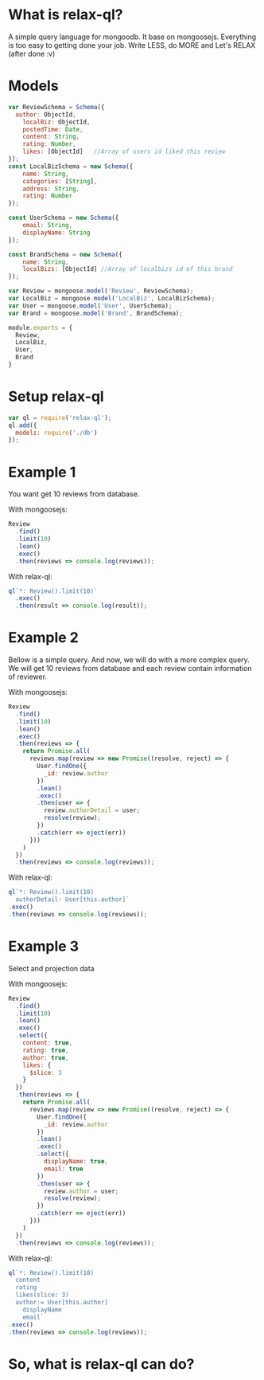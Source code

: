 # What is relax-ql?
A simple query language for mongoodb. It base on mongoosejs. Everything is too easy to getting done your job.
Write LESS, do MORE and Let's RELAX (after done :v)

# Models
```javascript
var ReviewSchema = Schema({
  author: ObjectId,
	localBiz: ObjectId,
	postedTime: Date,
	content: String,
	rating: Number,
	likes: [ObjectId]   //Array of users id liked this review
});
const LocalBizSchema = new Schema({
	name: String,
	categories: [String],
	address: String,
	rating: Number
});

const UserSchema = new Schema({
	email: String,
	displayName: String
});

const BrandSchema = new Schema({
	name: String,
	localBizs: [ObjectId] //Array of localbizs id of this brand
});

var Review = mongoose.model('Review', ReviewSchema);
var LocalBiz = mongoose.model('LocalBiz', LocalBizSchema);
var User = mongoose.model('User', UserSchema);
var Brand = mongoose.model('Brand', BrandSchema);

module.exports = {
  Review,
  LocalBiz,
  User,
  Brand
}
```

# Setup relax-ql
```javascript
var ql = require('relax-ql');
ql.add({
  models: require('./db')
});
```

# Example 1
You want get 10 reviews from database.

With mongoosejs:
```javascript
Review
  .find()
  .limit(10)
  .lean()
  .exec()
  .then(reviews => console.log(reviews));
```

With relax-ql:
```javascript
ql`*: Review().limit(10)`
  .exec()
  .then(result => console.log(result));
```

# Example 2
Bellow is a simple query. And now, we will do with a more complex query. We will get 10 reviews from database and each review contain information of reviewer.

With mongoosejs:
```javascript
Review
  .find()
  .limit(10)
  .lean()
  .exec()
  .then(reviews => {
    return Promise.all(
      reviews.map(review => new Promise((resolve, reject) => {
        User.findOne({
          _id: review.author
        })
        .lean()
        .exec()
        .then(user => {
          review.authorDetail = user;
          resolve(review);
        })
        .catch(err => eject(err))
      }))
    )
  })
  .then(reviews => console.log(reviews));
```

With relax-ql:
```javascript
ql`*: Review().limit(10)
  authorDetail: User[this.author]`
.exec()
.then(reviews => console.log(reviews));
```

# Example 3
Select and projection data

With mongoosejs:
```javascript
Review
  .find()
  .limit(10)
  .lean()
  .exec()
  .select({
    content: true,
    rating: true,
    author: true,
    likes: {
      $slice: 3
    }
  })
  .then(reviews => {
    return Promise.all(
      reviews.map(review => new Promise((resolve, reject) => {
        User.findOne({
          _id: review.author
        })
        .lean()
        .exec()
        .select({
          displayName: true,
          email: true
        })
        .then(user => {
          review.author = user;
          resolve(review);
        })
        .catch(err => eject(err))
      }))
    )
  })
  .then(reviews => console.log(reviews));
```

With relax-ql:
```javascript
ql`*: Review().limit(10)
  content
  rating
  likes(slice: 3)
  author:= User[this.author]
    displayName
    email`
.exec()
.then(reviews => console.log(reviews));
```

# So, what is relax-ql can do?
